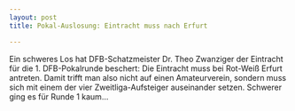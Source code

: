 ```yaml
---
layout: post
title: Pokal-Auslosung: Eintracht muss nach Erfurt

---
```


Ein schweres Los hat DFB-Schatzmeister Dr. Theo Zwanziger der Eintracht für die 1. DFB-Pokalrunde beschert: Die Eintracht muss bei Rot-Weiß Erfurt antreten. Damit trifft man also nicht auf einen Amateurverein, sondern muss sich mit einem der vier Zweitliga-Aufsteiger auseinander setzen. Schwerer ging es für Runde 1 kaum...


